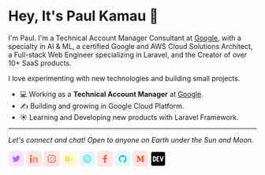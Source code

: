 <!-- ![](https://github.com/paulycloud/paulycloud/blob/main/assets/photo.jpg) -->

# Hey, It's Paul Kamau 👋

I'm Paul. I'm a Technical Account Manager Consultant at [Google](https://www.google.com), with a specialty in AI & ML, a certified Google and AWS Cloud Solutions Architect, a Full-stack Web Engineer specializing in Laravel, and the Creator of over 10+ SaaS products.

I love experimenting with new technologies and building small projects.

- 💻 Working as a **Technical Account Manager** at [Google](https://www.google.com).
- ✍️ Building and growing in Google Cloud Platform.
- ☀️ Learning and Developing new products with Laravel Framework.

--------------------------------------------------------------------------------

_Let's connect and chat! Open to anyone on Earth under the Sun and Moon._

[![](https://github.com/paulycloud/paulycloud/blob/main/assets/twitter.png)](https://twitter.com/paulycloud) [![](https://github.com/paulycloud/paulycloud/blob/main/assets/linkedin.png)](https://www.linkedin.com/in/paulmkamau/) [![](https://github.com/paulycloud/paulycloud/blob/main/assets/insta.png)](https://www.instagram.com/paulycloud) [![](https://github.com/paulycloud/paulycloud/blob/main/assets/behance.png)](https://www.behance.net/paulycloud) [![](https://github.com/paulycloud/paulycloud/blob/main/assets/dribbble.png)](https://dribbble.com/paulycloud) [![](https://github.com/paulycloud/paulycloud/blob/main/assets/facebook.png)](https://www.facebook.com/paul.m.kamau.3/) [![](https://github.com/paulycloud/paulycloud/blob/main/assets/github.png)](https://github.com/paulycloud) [![](https://github.com/paulycloud/paulycloud/blob/main/assets/medium.png)](https://medium.com/@paulkamau) [![](https://github.com/paulycloud/paulycloud/blob/main/assets/dev.png)](https://dev.to/paulycloud)
